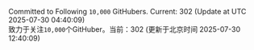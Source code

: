 Committed to Following `10,000` GitHubers. Current: <!-- FOLLOWING_COUNT -->302<!-- FOLLOWING_COUNT --> (Update at UTC <!-- LAST_UPDATED -->2025-07-30 04:40:09<!-- LAST_UPDATED -->)<br>
致力于关注`10,000`个GitHuber。当前：<!-- FOLLOWING_COUNT -->302<!-- FOLLOWING_COUNT --> (更新于北京时间 <!-- LAST_UPDATED_CST -->2025-07-30 12:40:09<!-- LAST_UPDATED_CST -->)
